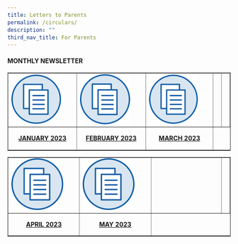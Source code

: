 ```yaml
---
title: Letters to Parents
permalink: /circulars/
description: ""
third_nav_title: For Parents
---
```

<h4><strong>MONTHLY NEWSLETTER</strong></h4>
<table style="border-collapse: collapse; width: 100%;" border="1">
<tbody>
<tr>
<td style="width: 33.3333%;"><a href="/files/January-2023.pdf"><img style="width: 80%;" src="/images/mn.png"></a></td>
	<td style="width: 33.3333%;"><a href="/files/month_feb_2023.pdf"><img style="width: 80%;" src="/images/mn.png"></a></td>
	<td style="width: 33.3333%;"><a href="/files/month_mar_2023.pdf"><img style="width: 80%;" src="/images/mn.png"></a></td>
	
<td style="width: 33.3333%;">&nbsp;</td>
<td style="width: 33.3333%;">&nbsp;</td>
</tr>
<tr>
<td style="width: 33.3333%;"><p style="text-align: center;"><strong><a href="/files/January-2023.pdf">JANUARY 2023</a></strong></p></td>
	<td style="width: 33.3333%;"><p style="text-align: center;"><strong><a href="/files/month_feb_2023.pdf">FEBRUARY 2023</a></strong></p></td>
	<td style="width: 33.3333%;"><p style="text-align: center;"><strong><a href="/files/month_mar_2023.pdf">MARCH 2023</a></strong></p></td>
	
</tr></tbody></table><table style="border-collapse: collapse; width: 100%;" border="1">
<tbody>
<tr>
<td style="width: 33.3333%;"><a href="/files/month_apr_2023.pdf"><img style="width: 80%;" src="/images/mn.png"></a></td>
	<td style="width: 33.3333%;"><a href="/files/may 2023.pdf"><img style="width: 80%;" src="/images/mn.png"></a></td>
	
	

<td style="width: 33.3333%;">&nbsp;</td>
<td style="width: 33.3333%;">&nbsp;</td>
</tr>
	<tr>
<td style="width: 33.3333%;"><p style="text-align: center;"><strong><a href="/files/month_apr_2023.pdf">APRIL 2023</a></strong></p></td><td style="width: 33.3333%;"><p style="text-align: center;"><strong><a href="/files/may 2023.pdf">MAY 2023</a></strong></p></td>
	
	
	
</tr></tbody>
</table>